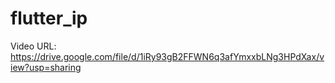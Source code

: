 # flutter_ip

Video URL: https://drive.google.com/file/d/1iRy93gB2FFWN6q3afYmxxbLNg3HPdXax/view?usp=sharing